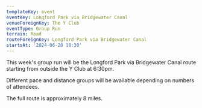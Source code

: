 ```yaml
---
templateKey: event
eventKey: Longford Park via Bridgewater Canal
venueForeignKey: The Y Club
eventType: Group Run
terrain: Road
routeForeignKey: Longford Park via Bridgewater Canal
startsAt: '2024-06-20 18:30'
---
```

This week's group run will be the Longford Park via Bridgewater Canal route starting from 
outside the Y Club at 6:30pm.

Different pace and distance groups will be available depending on
numbers of attendees.

The full route is approximately 8 miles.

